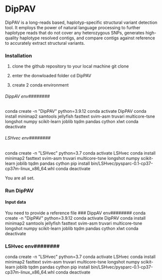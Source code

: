 # DipPAV

DipPAV is a long-reads based, haplotyp-specific structural variant detection tool. It employs the power of natural language processing to further haplotype reads that do not cover any heterozygous SNPs, generates high-quality haplotype resolved contigs, and compare contigs against reference to accurately extract structural variants.



### Installation

1. clone the github repository to your local machine
git clone

2. enter the donwloaded folder
cd DipPAV

4. create 2 conda environment

###### DippAV env########
conda create -n "DipPAV" python=3.9.12
conda activate DipPAV
conda install minimap2 samtools jellyfish fasttext svim-asm truvari multicore-tsne longshot numpy scikit-learn joblib tqdm pandas cython xlwt
conda deactivate
###### LSHvec env########
conda create -n "LSHvec" python=3.7
conda activate LSHvec
conda install minimap2 fasttext svim-asm truvari multicore-tsne longshot numpy scikit-learn joblib tqdm pandas cython
pip install bin/LSHvec/pysparc-0.1-cp37-cp37m-linux_x86_64.whl
conda deactivate

You are all set.

### Run DipPAV

#### Input data

You need to provide a reference file ### DippAV env########
conda create -n "DipPAV" python=3.9.12
conda activate DipPAV
conda install minimap2 samtools jellyfish fasttext svim-asm truvari multicore-tsne longshot numpy scikit-learn joblib tqdm pandas cython xlwt
conda deactivate
### LSHvec env########
conda create -n "LSHvec" python=3.7
conda activate LSHvec
conda install minimap2 fasttext svim-asm truvari multicore-tsne longshot numpy scikit-learn joblib tqdm pandas cython
pip install bin/LSHvec/pysparc-0.1-cp37-cp37m-linux_x86_64.whl
conda deactivate


